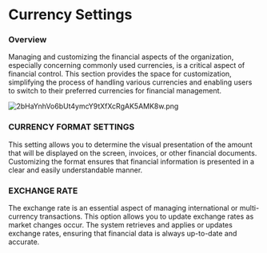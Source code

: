 # Currency Settings

### Overview

Managing and customizing the financial aspects of the organization, especially concerning commonly used currencies, is a critical aspect of financial control. This section provides the space for customization, simplifying the process of handling various currencies and enabling users to switch to their preferred currencies for financial management.

![2bHaYnhVo6bUt4ymcY9tXfXcRgAK5AMK8w.png](Currency%20Settings%20b464727765914e13be3a6af677585648/2bHaYnhVo6bUt4ymcY9tXfXcRgAK5AMK8w.png)

### CURRENCY FORMAT SETTINGS

This setting allows you to determine the visual presentation of the amount that will be displayed on the screen, invoices, or other financial documents. Customizing the format ensures that financial information is presented in a clear and easily understandable manner.

### EXCHANGE RATE

The exchange rate is an essential aspect of managing international or multi-currency transactions. This option allows you to update exchange rates as market changes occur. The system retrieves and applies or updates exchange rates, ensuring that financial data is always up-to-date and accurate.